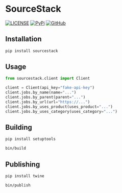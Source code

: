 # SourceStack

[![LICENSE](https://img.shields.io/badge/license-MIT-blue.svg)](https://github.com/workflowing/sourcestack/blob/main/LICENSE)
[![PyPi](https://img.shields.io/pypi/v/sourcestack)](https://pypi.org/project/sourcestack/)
[![GitHub](https://img.shields.io/badge/github-repo-blue.svg)](https://github.com/workflowing/sourcestack)

## Installation

```bash
pip install sourcestack
```

## Usage

```python
from sourcestack.client import Client

client = Client(api_key="fake-api-key")
client.jobs.by_name(name="...")
client.jobs.by_parent(parent="...")
client.jobs.by_url(url="https://...")
client.jobs.by_uses_product(uses_product="...")
client.jobs.by_uses_category(uses_category="...")
```

## Building

```bash
pip install setuptools
```

```bash
bin/build
```

## Publishing

```bash
pip install twine
```

```bash
bin/publish
```
